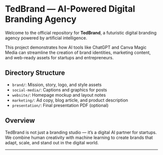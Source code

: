 # TedBrand — AI-Powered Digital Branding Agency

Welcome to the official repository for **TedBrand**, a futuristic digital branding agency powered by artificial intelligence.

This project demonstrates how AI tools like ChatGPT and Canva Magic Media can streamline the creation of brand identities, marketing content, and web-ready assets for startups and entrepreneurs.

##  Directory Structure

- `brand/`: Mission, story, logo, and style assets
- `social-media/`: Captions and graphics for posts
- `website/`: Homepage mockup and layout notes
- `marketing/`: Ad copy, blog article, and product description
- `presentation/`: Final presentation PDF (optional)

##  Overview

TedBrand is not just a branding studio — it’s a digital AI partner for startups. We combine human creativity with machine learning to create brands that adapt, scale, and stand out in the digital world.

---
